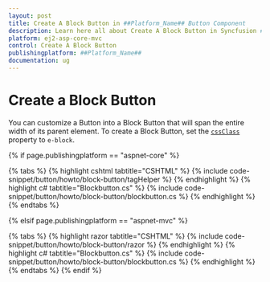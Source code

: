 ```yaml
---
layout: post
title: Create A Block Button in ##Platform_Name## Button Component
description: Learn here all about Create A Block Button in Syncfusion ##Platform_Name## Button component and more.
platform: ej2-asp-core-mvc
control: Create A Block Button
publishingplatform: ##Platform_Name##
documentation: ug
---
```



# Create a Block Button

You can customize a Button into a Block Button that will span the entire width of its parent element. To create a Block
Button, set the [`cssClass`](https://help.syncfusion.com/cr/aspnetcore-js2/Syncfusion.EJ2.Buttons.Button.html#Syncfusion_EJ2_Buttons_Button_CssClass)
property to `e-block`.

{% if page.publishingplatform == "aspnet-core" %}

{% tabs %}
{% highlight cshtml tabtitle="CSHTML" %}
{% include code-snippet/button/howto/block-button/tagHelper %}
{% endhighlight %}
{% highlight c# tabtitle="Blockbutton.cs" %}
{% include code-snippet/button/howto/block-button/blockbutton.cs %}
{% endhighlight %}
{% endtabs %}

{% elsif page.publishingplatform == "aspnet-mvc" %}

{% tabs %}
{% highlight razor tabtitle="CSHTML" %}
{% include code-snippet/button/howto/block-button/razor %}
{% endhighlight %}
{% highlight c# tabtitle="Blockbutton.cs" %}
{% include code-snippet/button/howto/block-button/blockbutton.cs %}
{% endhighlight %}
{% endtabs %}
{% endif %}

